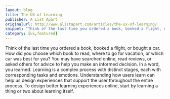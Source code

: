```yaml
---
layout: blog
title: The UX of Learning
publisher: A List Apart
originalurl: http://www.alistapart.com/articles/the-ux-of-learning/
snippet: "Think of the last time you ordered a book, booked a flight, or bought a car. How did you choose which book to read, where to go for vacation, or which car was best for you? You may have searched online, read reviews, or asked others for advice to help you make an informed decision. In a word, you learned. Learning is a complex process with distinct stages, each with corresponding tasks and emotions. Understanding how users learn can help us design experiences that support the user throughout the entire process. To design better learning experiences online, start by learning a thing or two about learning itself."
category: [ux,featured]
---
```


Think of the last time you ordered a book, booked a flight, or bought a car. How did you choose which book to read, where to go for vacation, or which car was best for you? You may have searched online, read reviews, or asked others for advice to help you make an informed decision. In a word, you learned. Learning is a complex process with distinct stages, each with corresponding tasks and emotions. Understanding how users learn can help us design experiences that support the user throughout the entire process. To design better learning experiences online, start by learning a thing or two about learning itself.